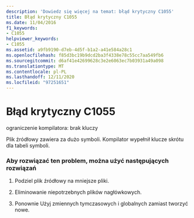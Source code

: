 ```yaml
---
description: 'Dowiedz się więcej na temat: błąd krytyczny C1055'
title: Błąd krytyczny C1055
ms.date: 11/04/2016
f1_keywords:
- C1055
helpviewer_keywords:
- C1055
ms.assetid: a9fb9190-d7eb-4d5f-b1a2-a41e584a28c1
ms.openlocfilehash: f85d3bc19b9dcd2ba3f4338e78c55cc7aa549fb6
ms.sourcegitcommit: d6af41e42699628c3e2e6063ec7b03931a49a098
ms.translationtype: MT
ms.contentlocale: pl-PL
ms.lasthandoff: 12/11/2020
ms.locfileid: "97251651"
---
```

# <a name="fatal-error-c1055"></a>Błąd krytyczny C1055

ograniczenie kompilatora: brak kluczy

Plik źródłowy zawiera za dużo symboli. Kompilator wypełnił klucze skrótu dla tabeli symboli.

### <a name="to-fix-by-using-the-following-possible-solutions"></a>Aby rozwiązać ten problem, można użyć następujących rozwiązań

1. Podziel plik źródłowy na mniejsze pliki.

1. Eliminowanie niepotrzebnych plików nagłówkowych.

1. Ponownie Użyj zmiennych tymczasowych i globalnych zamiast tworzyć nowe.
